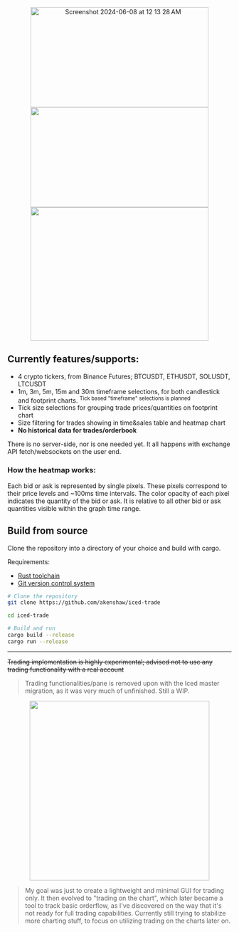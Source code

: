 <p align="center">
  <img width="400" height="225" alt="Screenshot 2024-06-08 at 12 13 28 AM" src="https://github.com/akenshaw/iced-trade/assets/63060680/526fe3ba-3e0e-465f-ab68-41efa17547b4">  
  <img src="https://github.com/akenshaw/iced-trade/assets/63060680/f10dc447-2638-4ffb-bc44-72fa8ae8ffa6" width="400" height="225" style="display: inline-block;" />
  <img src="https://github.com/akenshaw/iced-trade/assets/63060680/df84809e-7ddc-42ad-85fc-a90dd0741ac5" width="400" height="300" style="display: inline-block;" /> 
</p>

## Currently features/supports:
- 4 crypto tickers, from Binance Futures; BTCUSDT, ETHUSDT, SOLUSDT, LTCUSDT
- 1m, 3m, 5m, 15m and 30m timeframe selections, for both candlestick and footprint charts. <sup>Tick based "timeframe" selections is planned</sup>
- Tick size selections for grouping trade prices/quantities on footprint chart
- Size filtering for trades showing in time&sales table and heatmap chart
- **No historical data for trades/orderbook**

There is no server-side, nor is one needed yet. It all happens with exchange API fetch/websockets on the user end.

### How the heatmap works:
Each bid or ask is represented by single pixels. These pixels correspond to their price levels and ~100ms time intervals. The color opacity of each pixel indicates the quantity of the bid or ask. It is relative to all other bid or ask quantities visible within the graph time range.

## Build from source
Clone the repository into a directory of your choice and build with cargo.

Requirements:
- [Rust toolchain](https://www.rust-lang.org/tools/install)
- [Git version control system](https://git-scm.com/)

```bash
# Clone the repository
git clone https://github.com/akenshaw/iced-trade

cd iced-trade

# Build and run
cargo build --release
cargo run --release
```


***
~~Trading implementation is highly experimental; advised not to use any trading functionality with a real account~~ 
> Trading functionalities/pane is removed upon with the Iced master migration, as it was very much of unfinished. Still a WIP.
> 
<p align="center">
  <img src="https://github.com/akenshaw/iced-trade/assets/63060680/e7b55751-b547-4548-ac95-5348c6c60385" width="404,5" />
</p>

>  My goal was just to create a lightweight and minimal GUI for trading only. It then evolved to "trading on the chart", which later became a tool to track basic orderflow, as I've discovered on the way that it's not ready for full trading capabilities. Currently still trying to stabilize more charting stuff, to focus on utilizing trading on the charts later on.
> 
